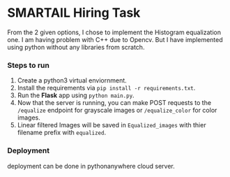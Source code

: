 # SMARTAIL Hiring Task
From the 2 given options, I chose to implement the Histogram equalization one. I am having problem with C++ due to Opencv. But I have implemented using python without any libraries from scratch.

### Steps to run
1. Create a python3 virtual enviornment.
2. Install the requirements via `pip install -r requirements.txt`.
3. Run the **Flask** app using `python main.py`.
4. Now that the server is running, you can make POST requests to the `/equalize` endpoint for grayscale images or `/equalize_color` for color images.
5. Linear filtered Images will be saved in `Equalized_images` with thier filename prefix with `equalized`.

### Deployment
deployment can be done in pythonanywhere cloud server.
